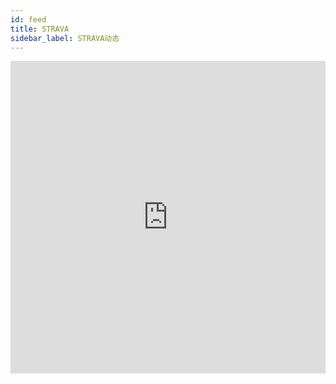 ```yaml
---
id: feed
title: STRAVA
sidebar_label: STRAVA动态
---
```


<iframe allowtransparency frameborder='0' height='500' scrolling='no' src='https://www.strava.com/clubs/127675/latest-rides/f2e592e70a65af40230ed473d5d6dcd4bac29d70?show_rides=true' width='100%'></iframe>
